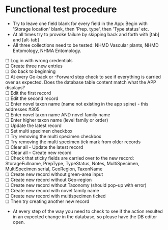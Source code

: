 # Functional test procedure  

- Try to leave one field blank for every field in the App: Begin with 'Storage location' blank, then 'Prep. type', then 'Type status' etc.
- At all times try to provoke failure by skipping back and forth with [tab] and [alt-tab]
- All three collections need to be tested: NHMD Vascular plants, NHMD Entomology, NHMA Entomology.

☐ Log in with wrong credentials  
☐ Create three new entries  
☐ Go back to beginning  
☐ At every Go-back or -Forward step check to see if everything is carried over as expected. Does the database table content match what the APP displays?  
☐ Edit the first record  
☐ Edit the second record  
☐ Enter novel taxon name (name not existing in the app spine) - this addresses #305  
☐ Enter novel taxon name AND novel family name  
☐ Enter higher taxon name (level family or order)  
☐ Update the latest record  
☐ Set multi specimen checkbox  
☐ Try removing the multi specimen checkbox  
☐ Try removing the multi specimen tick mark from older records  
☐ Clear all - Update the latest record  
☐ Clear all – Create new record  
☐ Check that sticky fields are carried over to the new record: StorageFullname, PrepType, TypeStatus, Notes, MultiSpecimen, MultiSpecimen serial, GeoRegion, TaxonName  
☐ Create new record without green-area input  
☐ Create new record without Geo-region  
☐ Create new record without Taxonomy (should pop-up with error)  
☐ Create new record with novel family name  
☐ Create new record with multispecimen ticked  
☐ Then try creating another new record  
- At every step of the way you need to check to see if the action resulted in an expected change in the database, so please have the DB editor open.

